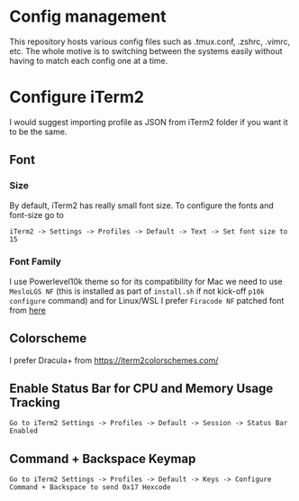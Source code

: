 # Config management
This repository hosts various config files such as .tmux.conf, .zshrc, .vimrc, etc.
The whole motive is to switching between the systems easily without having to match each config one at a time. 


<!--## Getting started

I use GNU Stow to manage my symlinks. You will install the latest Stow when following the instructions below. If you prefer to use a specific version then browse [this](https://ftp.gnu.org/gnu/stow/).
```bash
$ REPO_ROOT=$(pwd)		# Assuming you are currently in the cloned location of this repository
$ cd /tmp && wget https://ftp.gnu.org/gnu/stow/stow-latest.tar.gz
$ tar xzf stow-latest.tar.gz
$ cd stow-*/
$ ./configure && make

# ?? More to add here

```
-->

# Configure iTerm2
I would suggest importing profile as JSON from iTerm2 folder if you want it to be the same.

## Font
### Size
By default, iTerm2 has really small font size. To configure the fonts and font-size go to
```
iTerm2 -> Settings -> Profiles -> Default -> Text -> Set font size to 15 
```

### Font Family
I use Powerlevel10k theme so for its compatibility for Mac we need to use `MesloLGS NF` (this is installed as part of `install.sh` if not kick-off `p10k configure` command) and for Linux/WSL I prefer
`Firacode NF` patched font from
[here](https://github.com/ryanoasis/nerd-fonts/tree/master/patched-fonts/FiraCode) 

## Colorscheme
I prefer Dracula+ from https://iterm2colorschemes.com/

## Enable Status Bar for CPU and Memory Usage Tracking
`Go to iTerm2 Settings -> Profiles -> Default -> Session -> Status Bar Enabled`

## Command + Backspace Keymap
`Go to iTerm2 Settings -> Profiles -> Default -> Keys -> Configure Command + Backspace to send 0x17
Hexcode`
